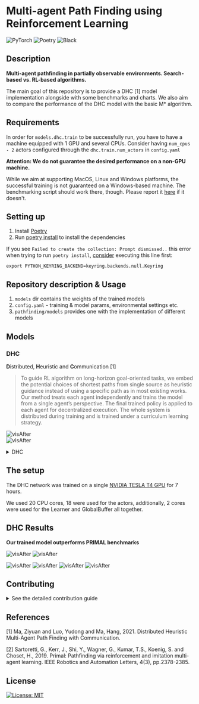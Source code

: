 # Multi-agent Path Finding using Reinforcement Learning


![PyTorch](https://img.shields.io/badge/PyTorch-%23EE4C2C.svg?style=flat&logo=PyTorch&logoColor=white)
![Poetry](https://img.shields.io/badge/Poetry-%2300C4CC.svg?style=flat&logo=Poetry&logoColor=white)
![Black](https://img.shields.io/badge/code%20style-black-000000.svg)

## Description

**Multi-agent pathfinding in partially observable environments. Search-based vs. RL-based algorithms.**

The main goal of this repository is to provide a DHC [1] model implementation alongside with some benchmarks and charts. 
We also aim to compare the performance of the DHC model with the basic M* algorithm.

## Requirements
In order for `models.dhc.train` to be successfully run, you have to have a machine equipped with 1 GPU and several CPUs.
Consider having `num_cpus - 2` actors configured through the `dhc.train.num_actors` in `config.yaml`

**Attention: We do not guarantee the desired performance on a non-GPU machine.**

While we aim at supporting MacOS, Linux and Windows platforms, the successful training is not guaranteed on a Windows-based machine. 
The benchmarking script should work there, though. Please report it [here](https://github.com/acforvs/po-mapf-thesis/issues) if it doesn't.

## Setting up
1. Install [Poetry](https://python-poetry.org)
2. Run [poetry install](https://python-poetry.org/docs/cli/#install) to install the dependencies

If you see ``Failed to create the collection: Prompt dismissed..`` this error when trying to run `poetry install`, [consider](https://github.com/python-poetry/poetry/issues/1917#issuecomment-1251667047) executing this line first:
```shell
export PYTHON_KEYRING_BACKEND=keyring.backends.null.Keyring
```

## Repository description & Usage 
1. `models` dir contains the weights of the trained models
2. `config.yaml` - training & model params, environmental settings etc.
3. `pathfinding/models` provides one with the implementation of different models

## Models
### DHC

**D**istributed, **H**euristic and **C**ommunication [1]

> To guide RL algorithm on long-horizon goal-oriented tasks, we embed the potential choices of shortest paths from single source as heuristic guidance instead of using a specific path as in most existing works. Our method treats each agent independently and trains the model from a single agent’s perspective. The final trained policy is applied to each agent for decentralized execution. The whole system is distributed during training and is trained under a curriculum learning strategy.

![visAfter](./static/DHC_architecture.png)  
![visAfter](./static/DHC_training.png)

<details>
    <summary>DHC</summary>

#### Benchmarking 

**To run the generated test suite, run**
```shell
poetry run python3 pathfinding/models/dhc/evaluate.py test_model TESTS_DESCR MODEL_ID
```
where
* TESTS_DESCR is a string of the format `'[(map_length, num_agents, density), ...]'` (you may want to copy this line from the generation command)
* MODEL_ID is the name of the file from the `models` dir
For example, by running

```shell
poetry run python3 pathfinding/models/dhc/evaluate.py test_model '[(40, 16, 0.3), (80, 4, 0.1)]' 60000
```
you will benchmark the `models/60000.pth` on the provided test cases 

**Attention: the test cases must be generated first!** 

#### Training
1. Set the desired `actors` amount by setting the appropriate value for `dhc.train.num_actors` in `config.yaml`

It is recommended to use the amount of CPU cores on you machine minus 2

2. To initialize training, run
```shell
poetry run python3 pathfinding/models/dhc/train.py
```

The `models` dir will be created afterwards where the weights of the intermediate models will be saved.

#### Visualizing

1. To visualize the results, run
```shell
poetry run python3 pathfinding/models/dhc/visualize.py MODEL_ID TEST_NAME TEST_ID
```
where
* MODEL_ID is the name of the file from the `models` dir
* TEST_NAME is the name of the file with tests, for example `80length_32agents_0.3density.pkl`
* TEST_ID [optional], id of the test from the provided test suite

</details>

## The setup
The DHC network was trained on a single [NVIDIA TESLA T4 GPU](https://www.nvidia.com/en-us/data-center/tesla-t4/) for 7 hours.

We used 20 CPU cores, 18 were used for the actors, additionally, 2 cores were used for the Learner and GlobalBuffer all together.


## DHC Results

**Our trained model outperforms PRIMAL benchmarks**

![visAfter](./static/chart_40x40.png)
![visAfter](./static/chart_80x80.png)

![visAfter](./static/DHC_10x10_4_good.gif)
![visAfter](./static/DHC_40x40_4_good.gif)
![visAfter](./static/DHC_40x40_16_good.gif)
![visAfter](./static/DHC_40x40_16_dense.gif)


## Contributing
<details>
    <summary>See the detailed contribution guide</summary>

1. Install [black](https://github.com/psf/black), you can likely run
```shell
pip3 install black 
```

3. Use [black](https://github.com/psf/black) to ensure that the codestyle remains great
```shell
poetry run black dir
```
2. Make sure tests are OK 
```shell
poetry run pytest
```
3. Create a PR with new features
</details>

## References

<a id="1">[1]</a> 
Ma, Ziyuan and Luo, Yudong and Ma, Hang, 2021. Distributed Heuristic Multi-Agent Path Finding with Communication.

<a id="2">[2]</a> 
Sartoretti, G., Kerr, J., Shi, Y., Wagner, G., Kumar, T.S., Koenig, S. and Choset, H., 2019. Primal: Pathfinding via reinforcement and imitation multi-agent learning. IEEE Robotics and Automation Letters, 4(3), pp.2378-2385.

## License

[![License: MIT](https://img.shields.io/badge/License-MIT-yellow.svg)](https://github.com/acforvs/po-mapf-thesis/blob/main/LICENSE)


